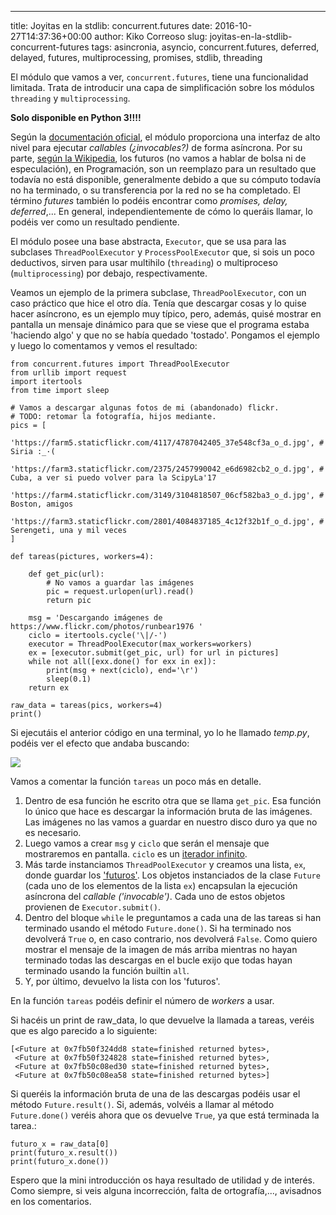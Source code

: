 ---
title: Joyitas en la stdlib: concurrent.futures
date: 2016-10-27T14:37:36+00:00
author: Kiko Correoso
slug: joyitas-en-la-stdlib-concurrent-futures
tags: asincronia, asyncio, concurrent.futures, deferred, delayed, futures, multiprocessing, promises, stdlib, threading

El módulo que vamos a ver, `concurrent.futures`, tiene una funcionalidad limitada. Trata de introducir una capa de simplificación sobre los módulos `threading` y `multiprocessing`.

**Solo disponible en Python 3!!!!**

Según la [documentación oficial](https://docs.python.org/3/library/concurrent.futures.html), el módulo proporciona una interfaz de alto nivel para ejecutar _callables (¿invocables?)_ de forma asíncrona. Por su parte, [según la Wikipedia](https://es.wikipedia.org/wiki/Valor_futuro_(inform%C3%A1tica)), los futuros (no vamos a hablar de bolsa ni de especulación), en Programación, son un reemplazo para un resultado que todavía no está disponible, generalmente debido a que su cómputo todavía no ha terminado, o su transferencia por la red no se ha completado. El término _futures_ también lo podéis encontrar como _promises, delay, deferred_,... En general, independientemente de cómo lo queráis llamar, lo podéis ver como un resultado pendiente.

El módulo posee una base abstracta, `Executor`, que se usa para las subclases `ThreadPoolExecutor` y `ProcessPoolExecutor` que, si sois un poco deductivos, sirven para usar multihilo (`threading`) o multiproceso (`multiprocessing`) por debajo, respectivamente.

Veamos un ejemplo de la primera subclase, `ThreadPoolExecutor`, con un caso práctico que hice el otro día. Tenía que descargar cosas y lo quise hacer asíncrono, es un ejemplo muy típico, pero, además, quisé mostrar en pantalla un mensaje dinámico para que se viese que el programa estaba 'haciendo algo' y que no se había quedado 'tostado'. Pongamos el ejemplo y luego lo comentamos y vemos el resultado:

<pre class=" language-python"><code class=" language-python">from concurrent.futures import ThreadPoolExecutor
from urllib import request
import itertools
from time import sleep

# Vamos a descargar algunas fotos de mi (abandonado) flickr.
# TODO: retomar la fotografía, hijos mediante.
pics = [
    'https://farm5.staticflickr.com/4117/4787042405_37e548cf3a_o_d.jpg', # Siria :_·(
    'https://farm3.staticflickr.com/2375/2457990042_e6d6982cb2_o_d.jpg', # Cuba, a ver si puedo volver para la ScipyLa'17
    'https://farm4.staticflickr.com/3149/3104818507_06cf582ba3_o_d.jpg', # Boston, amigos
    'https://farm3.staticflickr.com/2801/4084837185_4c12f32b1f_o_d.jpg', # Serengeti, una y mil veces
]

def tareas(pictures, workers=4):
    
    def get_pic(url):
        # No vamos a guardar las imágenes
        pic = request.urlopen(url).read()
        return pic
    
    msg = 'Descargando imágenes de https://www.flickr.com/photos/runbear1976 '
    ciclo = itertools.cycle('\|/-')
    executor = ThreadPoolExecutor(max_workers=workers)
    ex = [executor.submit(get_pic, url) for url in pictures]
    while not all([exx.done() for exx in ex]):
        print(msg + next(ciclo), end='\r')
        sleep(0.1)
    return ex

raw_data = tareas(pics, workers=4)
print()</code></pre>

Si ejecutáis el anterior código en una terminal, yo lo he llamado _temp.py_, podéis ver el efecto que andaba buscando:

![](http://pybonacci.org/images/2016/10/futures.gif)

Vamos a comentar la función `tareas` un poco más en detalle.

  1. Dentro de esa función he escrito otra que se llama `get_pic`. Esa función lo único que hace es descargar la información bruta de las imágenes. Las imágenes no las vamos a guardar en nuestro disco duro ya que no es necesario.
  2. Luego vamos a crear `msg` y `ciclo` que serán el mensaje que mostraremos en pantalla. `ciclo` es un [iterador infinito](https://docs.python.org/3/library/itertools.html#itertools.cycle).
  3. Más tarde instanciamos `ThreadPoolExecutor` y creamos una lista, `ex`, donde guardar los ['futuros'](https://docs.python.org/3/library/concurrent.futures.html#future-objects). Los objetos instanciados de la clase `Future` (cada uno de los elementos de la lista `ex`) encapsulan la ejecución asíncrona del _callable ('invocable')_. Cada uno de estos objetos provienen de `Executor.submit()`.
  4. Dentro del bloque `while` le preguntamos a cada una de las tareas si han terminado usando el método `Future.done()`. Si ha terminado nos devolverá `True` o, en caso contrario, nos devolverá `False`. Como quiero mostrar el mensaje de la imagen de más arriba mientras no hayan terminado todas las descargas en el bucle exijo que todas hayan terminado usando la función builtin `all`.
  5. Y, por último, devuelvo la lista con los 'futuros'.

En la función `tareas` podéis definir el número de _workers_ a usar.

Si hacéis un print de raw_data, lo que devuelve la llamada a tareas, veréis que es algo parecido a lo siguiente:

<pre class=" language-python"><code class=" language-python">[&lt;Future at 0x7fb50f324dd8 state=finished returned bytes&gt;,
 &lt;Future at 0x7fb50f324828 state=finished returned bytes&gt;,
 &lt;Future at 0x7fb50c08ed30 state=finished returned bytes&gt;,
 &lt;Future at 0x7fb50c08ea58 state=finished returned bytes&gt;]</code></pre>

Si queréis la información bruta de una de las descargas podéis usar el método `Future.result()`. Si, además, volvéis a llamar al método `Future.done()` veréis ahora que os devuelve `True`, ya que está terminada la tarea.:

<pre class=" language-python"><code class=" language-python">futuro_x = raw_data[0]
print(futuro_x.result())
print(futuro_x.done())</code></pre>

Espero que la mini introducción os haya resultado de utilidad y de interés. Como siempre, si veis alguna incorrección, falta de ortografía,..., avisadnos en los comentarios.